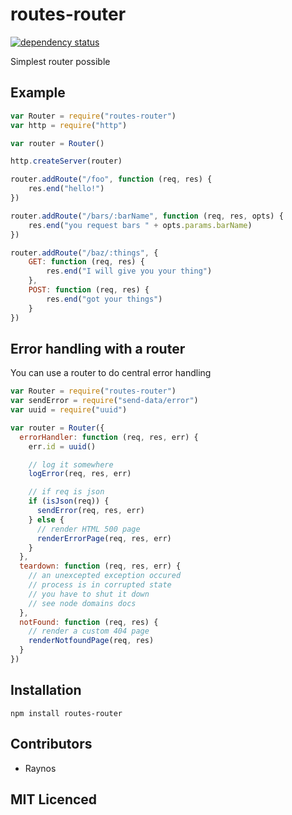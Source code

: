 # routes-router

[![dependency status][3]][4]

Simplest router possible

## Example

```js
var Router = require("routes-router")
var http = require("http")

var router = Router()

http.createServer(router)

router.addRoute("/foo", function (req, res) {
    res.end("hello!")
})

router.addRoute("/bars/:barName", function (req, res, opts) {
    res.end("you request bars " + opts.params.barName)
})

router.addRoute("/baz/:things", {
    GET: function (req, res) {
        res.end("I will give you your thing")
    },
    POST: function (req, res) {
        res.end("got your things")
    }
})
```

## Error handling with a router

You can use a router to do central error handling

```js
var Router = require("routes-router")
var sendError = require("send-data/error")
var uuid = require("uuid")

var router = Router({
  errorHandler: function (req, res, err) {
    err.id = uuid()

    // log it somewhere
    logError(req, res, err)

    // if req is json
    if (isJson(req)) {
      sendError(req, res, err)
    } else {
      // render HTML 500 page
      renderErrorPage(req, res, err)
    }
  },
  teardown: function (req, res, err) {
    // an unexcepted exception occured
    // process is in corrupted state
    // you have to shut it down
    // see node domains docs
  },
  notFound: function (req, res) {
    // render a custom 404 page
    renderNotfoundPage(req, res)
  }
})
```

## Installation

`npm install routes-router`

## Contributors

 - Raynos

## MIT Licenced

  [1]: https://secure.travis-ci.org/Raynos/routes-router.png
  [2]: http://travis-ci.org/Raynos/routes-router
  [3]: https://david-dm.org/Raynos/routes-router/status.png
  [4]: https://david-dm.org/Raynos/routes-router
  [5]: https://ci.testling.com/Raynos/routes-router.png
  [6]: https://ci.testling.com/Raynos/routes-router
